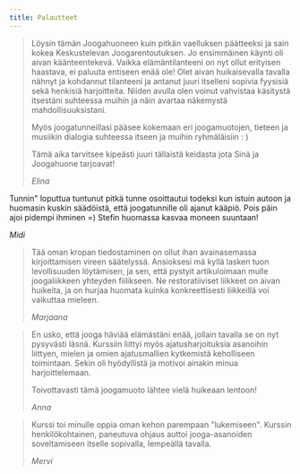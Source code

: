 ```yaml
---
title: Palautteet
---
```


<blockquote>
Löysin tämän Joogahuoneen kuin pitkän vaelluksen päätteeksi ja sain kokea Keskustelevan Joogarentoutuksen. Jo ensimmäinen käynti oli aivan käänteentekevä. Vaikka elämäntilanteeni on nyt ollut erityisen haastava, ei paluuta entiseen enää ole! Olet aivan huikaisevalla tavalla nähnyt ja kohdannut tilanteeni ja antanut juuri itselleni sopivia fyysisiä sekä henkisiä harjoitteita. Niiden avulla olen voinut vahvistaa käsitystä itsestäni suhteessa muihin ja näin avartaa näkemystä mahdollisuuksistani.

Myös joogatunneillasi pääsee kokemaan eri joogamuotojen, tieteen ja musiikin dialogia suhteessa itseen ja muihin ryhmäläisiin : )

Tämä aika tarvitsee kipeästi juuri tällaistä keidasta jota Sinä ja Joogahuone tarjoavat!

<cite>Elina</cite>

</blockquote>

</blockquote>
Tunnin" loputtua tuntunut pitkä tunne osoittautui todeksi kun istuin autoon ja huomasin kuskin säädöistä, että joogatunnille oli ajanut kääpiö. Pois päin ajoi pidempi ihminen =)
Stefin huomassa kasvaa moneen suuntaan!

<cite>Midi</cite>

</blockquote>

<blockquote>
Tää oman kropan tiedostaminen on ollut ihan avainasemassa kirjoittamisen vireen säätelyssä. Ansioksesi mä kyllä lasken tuon levollisuuden löytämisen, ja sen, että pystyit artikuloimaan mulle joogaliikkeen yhteyden fiilikseen. Ne restoratiiviset liikkeet on aivan huikeita, ja on hurjaa huomata kuinka konkreettisesti liikkeillä voi vaikuttaa mieleen.

<cite>Marjaana</cite>

</blockquote>

<blockquote>
 En usko, että jooga häviää elämästäni enää, jollain tavalla se on nyt pysyvästi läsnä. Kurssiin liittyi myös ajatusharjoituksia asanoihin liittyen, mielen ja omien ajatusmallien kytkemistä keholliseen toimintaan. Sekin oli hyödyllistä ja motivoi ainakin minua harjoittelemaan.

Toivottavasti tämä joogamuoto lähtee vielä huikeaan lentoon!

<cite>Anna</cite>

</blockquote>

<blockquote>
Kurssi toi minulle oppia oman kehon parempaan "lukemiseen". Kurssin henkilökohtainen, paneutuva ohjaus auttoi jooga-asanoiden soveltamiseen itselle sopivalla, lempeällä tavalla.

<cite>Mervi</cite>

</blockquote>
